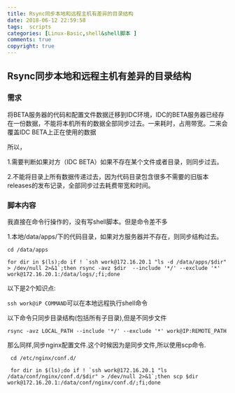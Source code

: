 ```yaml
---
title: Rsync同步本地和远程主机有差异的目录结构
date: 2018-06-12 22:59:58
tags:  scripts
categories: [Linux-Basic,shell&shell脚本 ]
comments: true
copyright: true
---
```


## Rsync同步本地和远程主机有差异的目录结构

### 需求

将BETA服务器的代码和配置文件数据迁移到IDC环境，IDC的BETA服务器已经存在一份数据，不能将本机所有的数据全部同步过去。一来耗时，占用带宽。二来会覆盖IDC BETA上正在使用的数据

所以，

1.需要判断如果对方（IDC BETA）如果不存在某个文件或者目录，则同步过去。

2.不能将目录上所有数据传递过去，因为代码目录包含很多不需要的旧版本releases的发布记录，全部同步过去耗费带宽和时间。


### 脚本内容

我直接在命令行操作的，没有写shell脚本。但是命令差不多

1.本地/data/apps/下的代码目录，如果对方服务器并不存在，则同步结构过去。

```
cd /data/apps

for dir in $(ls);do if ! `ssh work@172.16.20.1 "ls -d /data/apps/$dir" > /dev/null 2>&1`;then rsync -avz $dir  --include '*/' --exclude '*' work@172.16.20.1:/data/logs/;fi;done
```

以下是2个知识点:

`ssh work@iP COMMAND`可以在本地远程执行shell命令

以下命令只同步目录结构(包括所有子目录),但是不同步文件

`rsync -avz LOCAL_PATH --include '*/' --exclude '*' work@IP:REMOTE_PATH`



那么同样,同步nginx配置文件.这个时候因为是同步文件,所以使用scp命令.

```
 cd /etc/nginx/conf.d/
 
 for dir in $(ls);do if ! `ssh work@172.16.20.1 "ls  /data/conf/nginx/conf.d/$dir" > /dev/null 2>&1`;then scp $dir work@172.16.20.1:/data/conf/nginx/conf.d/;fi;done
 
```

 